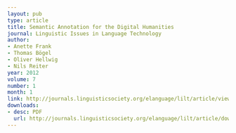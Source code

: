 ```yaml
---
layout: pub
type: article
title: Semantic Annotation for the Digital Humanities
journal: Linguistic Issues in Language Technology
author:
- Anette Frank
- Thomas Bögel
- Oliver Hellwig
- Nils Reiter
year: 2012
volume: 7
number: 1
month: 1
link: http://journals.linguisticsociety.org/elanguage/lilt/article/view/2690.html
downloads:
- desc: PDF
  url: http://journals.linguisticsociety.org/elanguage/lilt/article/download/2690/2690-5528-1-PB.pdf
---
```

